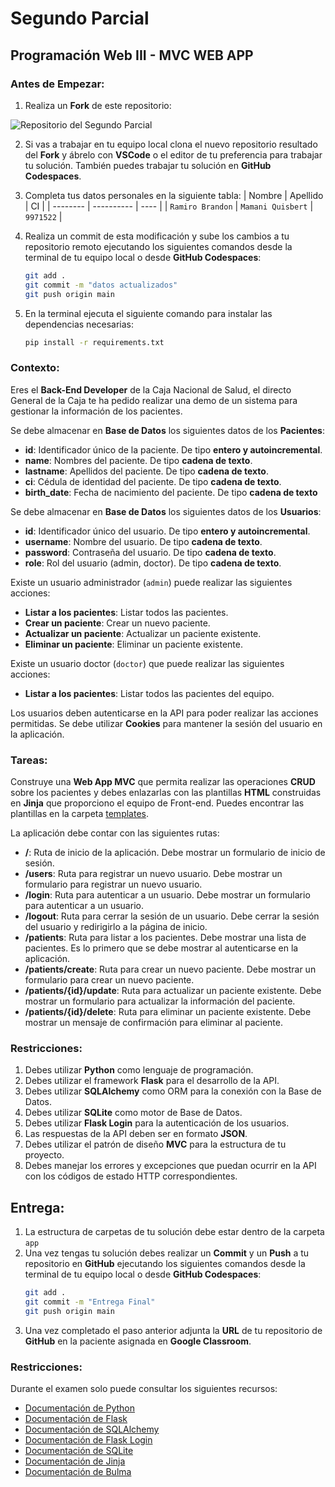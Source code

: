 # Segundo Parcial
## Programación Web III - MVC WEB APP

### Antes de Empezar:

1. Realiza un **Fork** de este repositorio:

![Repositorio del Segundo Parcial](https://live.staticflickr.com/65535/53738608284_706405e96e_z.jpg)

2. Si vas a trabajar en tu equipo local clona el nuevo repositorio resultado del **Fork** y ábrelo con **VSCode** o el editor de tu preferencia para trabajar tu solución. También puedes trabajar tu solución en **GitHub Codespaces**.

3. Completa tus datos personales en la siguiente tabla:
    | Nombre   | Apellido   | CI   |
    | -------- | ---------- | ---- |
    | `Ramiro Brandon` | `Mamani Quisbert` | `9971522` |

4. Realiza un commit de esta modificación y sube los cambios a tu repositorio remoto ejecutando los siguientes comandos desde la terminal de tu equipo local o desde **GitHub Codespaces**:
    ```bash
    git add .
    git commit -m "datos actualizados"
    git push origin main
    ```
5. En la terminal ejecuta el siguiente comando para instalar las dependencias necesarias:
    ```bash
    pip install -r requirements.txt
    ```

### Contexto:

Eres el **Back-End Developer** de la Caja Nacional de Salud, el directo General de la Caja te ha pedido realizar una demo de un sistema para gestionar la información de los pacientes.

Se debe almacenar en **Base de Datos** los siguientes datos de los **Pacientes**:
- **id**: Identificador único de la paciente. De tipo **entero y autoincremental**.
- **name**: Nombres del paciente. De tipo **cadena de texto**.
- **lastname**: Apellidos del paciente. De tipo **cadena de texto**.
- **ci**: Cédula de identidad del paciente. De tipo **cadena de texto**.
- **birth_date**: Fecha de nacimiento del paciente. De tipo **cadena de texto**

Se debe almacenar en **Base de Datos** los siguientes datos de los **Usuarios**:
- **id**: Identificador único del usuario. De tipo **entero y autoincremental**.
- **username**: Nombre del usuario. De tipo **cadena de texto**.
- **password**: Contraseña del usuario. De tipo **cadena de texto**.
- **role**: Rol del usuario (admin, doctor). De tipo **cadena de texto**.

Existe un usuario administrador (`admin`) puede realizar las siguientes acciones:
- **Listar a los pacientes**: Listar todos las pacientes.
- **Crear un paciente**: Crear un nuevo paciente.
- **Actualizar un paciente**: Actualizar un paciente existente.
- **Eliminar un paciente**: Eliminar un paciente existente. 

Existe un usuario doctor (`doctor`) que puede realizar las siguientes acciones:
- **Listar a los pacientes**: Listar todos las pacientes del equipo.

Los usuarios deben autenticarse en la API para poder realizar las acciones permitidas. Se debe utilizar **Cookies** para mantener la sesión del usuario en la aplicación.

### Tareas:

Construye una **Web App MVC** que permita realizar las operaciones **CRUD** sobre los pacientes y debes enlazarlas con las plantillas **HTML** construidas en **Jinja** que proporciono el equipo de Front-end. Puedes encontrar las plantillas en la carpeta [templates](app/templates/).
 
La aplicación debe contar con las siguientes rutas:
- **/**: Ruta de inicio de la aplicación. Debe mostrar un formulario de inicio de sesión.
- **/users**: Ruta para registrar un nuevo usuario. Debe mostrar un formulario para registrar un nuevo usuario.
- **/login**: Ruta para autenticar a un usuario. Debe mostrar un formulario para autenticar a un usuario.
- **/logout**: Ruta para cerrar la sesión de un usuario. Debe cerrar la sesión del usuario y redirigirlo a la página de inicio.
- **/patients**: Ruta para listar a los pacientes. Debe mostrar una lista de pacientes. Es lo primero que se debe mostrar al autenticarse en la aplicación.
- **/patients/create**: Ruta para crear un nuevo paciente. Debe mostrar un formulario para crear un nuevo paciente.
- **/patients/{id}/update**: Ruta para actualizar un paciente existente. Debe mostrar un formulario para actualizar la información del paciente.
- **/patients/{id}/delete**: Ruta para eliminar un paciente existente. Debe mostrar un mensaje de confirmación para eliminar al paciente.

### Restricciones:
1. Debes utilizar **Python** como lenguaje de programación.
2. Debes utilizar el framework **Flask** para el desarrollo de la API.
3. Debes utilizar **SQLAlchemy** como ORM para la conexión con la Base de Datos.
4. Debes utilizar **SQLite** como motor de Base de Datos.
6. Debes utilizar **Flask Login** para la autenticación de los usuarios.
7. Las respuestas de la API deben ser en formato **JSON**.
8. Debes utilizar el patrón de diseño **MVC** para la estructura de tu proyecto.
9. Debes manejar los errores y excepciones que puedan ocurrir en la API con los códigos de estado HTTP correspondientes.

## Entrega:
1. La estructura de carpetas de tu solución debe estar dentro de la carpeta `app`
2. Una vez tengas tu solución debes realizar un **Commit** y un **Push** a tu repositorio en **GitHub** ejecutando los siguientes comandos desde la terminal de tu equipo local o desde **GitHub Codespaces**:
    ```bash
    git add .
    git commit -m "Entrega Final"
    git push origin main
    ```
3. Una vez completado el paso anterior adjunta la **URL** de tu repositorio de **GitHub** en la paciente asignada en **Google Classroom**. 


### Restricciones:

Durante el examen solo puede consultar los siguientes recursos:
- [Documentación de Python](https://docs.python.org/3/)
- [Documentación de Flask](https://flask.palletsprojects.com/en/2.0.x/)
- [Documentación de SQLAlchemy](https://flask-sqlalchemy.palletsprojects.com/en/3.1.x/)
- [Documentación de Flask Login](https://flask-login.readthedocs.io/en/latest/)
- [Documentación de SQLite](https://www.sqlite.org/docs.html)
- [Documentación de Jinja](https://jinja.palletsprojects.com/en/3.0.x/)
- [Documentación de Bulma](https://bulma.io/documentation/)